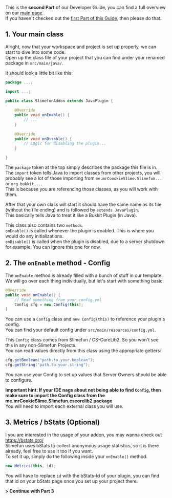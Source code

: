 This is the **second Part** of our Developer Guide, you can find a full overview on our [main page](https://github.com/TheBusyBiscuit/Slimefun4/wiki/Developer-Guide).<br>
If you haven't checked out the [first Part of this Guide](https://github.com/TheBusyBiscuit/Slimefun4/wiki/Developer-Guide-(1-Project-Setup)), then please do that.

## 1. Your main class
Alright, now that your workspace and project is set up properly, we can start to dive into some code.<br>
Open up the class file of your project that you can find under your renamed package in `src/main/java/`.

It should look a little bit like this:

```java
package ...;

import ...;

public class SlimefunAddon extends JavaPlugin {
	
	@Override
	public void onEnable() {
		// ...
	}
	
	@Override
	public void onDisable() {
		// Logic for disabling the plugin...
	}

}
```

The `package` token at the top simply describes the package this file is in.<br>
The `import` token tells Java to import classes from other projects, you will probably see a lot of those importing from `me.mrCoookieSlime.Slimefun...` or `org.bukkit...`.<br>
This is because you are referencing those classes, as you will work with them.

After that your own class will start it should have the same name as its file (without the file ending) and is followed by `extends JavaPlugin`.<br>
This basically tells Java to treat it like a Bukkit Plugin (in Java).

This class also contains two `methods`.<br>
`onEnable()` is called whenever the plugin is enabled. This is where you would do any initializations.<br>
`onDisable()` is called when the plugin is disabled, due to a server shutdown for example. You can ignore this one for now.

## 2. The `onEnable` method - Config
The `onEnable` method is already filled with a bunch of stuff in our template.<br>
We will go over each thing individually, but let's start with something basic.

```java
@Override
public void onEnable() {
    // Read something from your config.yml
    Config cfg = new Config(this);
}
```

You can use a `Config` class and `new Config(this)` to reference your plugin's config.<br>
You can find your default config under `src/main/resources/config.yml`.

This `Config` class comes from Slimefun / CS-CoreLib2. So you won't see this in any non-Slimefun Projects.<br>
You can read values directly from this class using the appropriate getters:
```java
cfg.getBoolean("path.to.your.boolean");
cfg.getString("path.to.your.string");
```

You can use your Config to set up values that Server Owners should be able to configure.

**Important hint: If your IDE nags about not being able to find `Config`, then make sure to import the Config class from the me.mrCookieSlime.Slimefun.cscorelib2 package**<br>
You will need to import each external class you will use.

## 3. Metrics / bStats (Optional)
I you are interested in the usage of your addon, you may wanna check out https://bstats.org/<br>
Slimefun uses bStats to collect anonymous usage statistics, so it is there already, feel free to use it too if you want.<br>
To set it up, simply do the following inside your `onEnable()` method.<br>

```java
new Metrics(this, id);
```

You will have to replace `id` with the bStats-Id of your plugin, you can find that id on your bStats page once you set up your project there.

**> Continue with Part 3**
